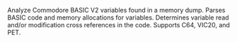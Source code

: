 Analyze Commodore BASIC V2 variables found in a memory dump.
Parses BASIC code and memory allocations for variables.  Determines variable read and/or modification cross references in the code.
Supports C64, VIC20, and PET.
